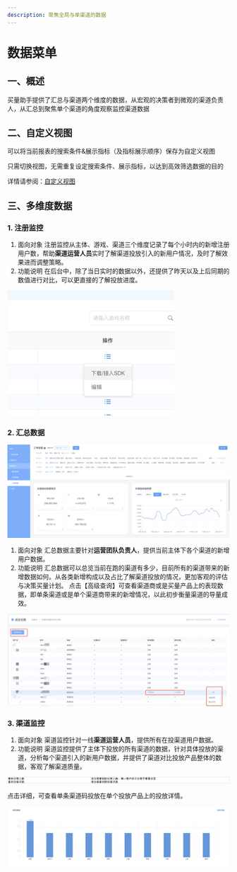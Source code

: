 ```yaml
---
description: 聚焦全局与单渠道的数据
---
```


# 数据菜单

## 一、概述

买量助手提供了汇总与渠道两个维度的数据，从宏观的决策者到微观的渠道负责人，从汇总到聚焦单个渠道的角度观察监控渠道数据

## 二、自定义视图

可以将当前报表的搜索条件&展示指标（及指标展示顺序）保存为自定义视图

只需切换视图，无需重复设定搜索条件、展示指标，以达到高效筛选数据的目的

详情请参阅：[自定义视图](../../general-function/customized-view.md)

## 三、多维度数据

### 1. 注册监控

1. 面向对象 注册监控从主体、游戏、渠道三个维度记录了每个小时内的新增注册用户数，帮助**渠道运营人员**实时了解渠道投放引入的新用户情况，及时了解效果进而调整策略。
2. 功能说明 在后台中，除了当日实时的数据以外，还提供了昨天以及上后同期的数值进行对比，可以更直接的了解投放进度。

![](../../.gitbook/assets/image%20%28126%29.png)

### 2. 汇总数据

![](../../.gitbook/assets/image%20%28152%29.png)

1. 面向对象 汇总数据主要针对**运营团队负责人**，提供当前主体下各个渠道的新增用户数据。
2. 功能说明 汇总数据可以总览当前在跑的渠道有多少，目前所有的渠道带来的新增数据如何。从各类新增构成以及占比了解渠道投放的情况，更加客观的评估与决策买量计划。 点击【高级查询】可查看渠道商或是买量产品上的表现数据，即单条渠道或是单个渠道商带来的新增情况，以此初步衡量渠道的导量成效。

![](../../.gitbook/assets/image%20%2830%29.png)

### 3. 渠道监控

1. 面向对象 渠道监控针对一线**渠道运营人员**，提供所有在投渠道用户数据。
2. 功能说明 渠道监控提供了主体下投放的所有渠道的数据，针对具体投放的渠道，分析每个渠道引入的新用户数据，并提供了渠道对比投放产品整体的数据，客观了解渠道质量。

![](../../.gitbook/assets/image%20%2892%29.png)

点击详细，可查看单条渠道码投放在单个投放产品上的投放详情。

![](../../.gitbook/assets/image%20%28160%29.png)

## 

